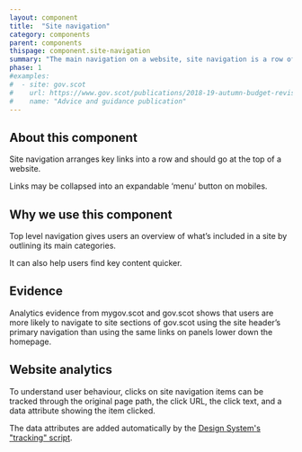 ```yaml
---
layout: component
title:  "Site navigation"
category: components
parent: components
thispage: component.site-navigation
summary: "The main navigation on a website, site navigation is a row of core links that appears on every page."
phase: 1
#examples:
#  - site: gov.scot
#    url: https://www.gov.scot/publications/2018-19-autumn-budget-revision-supporting-document/
#    name: "Advice and guidance publication"
---
```


## About this component
Site navigation arranges key links into a row and should go at the top of a website.

Links may be collapsed into an expandable ‘menu’ button on mobiles.

## Why we use this component
Top level navigation gives users an overview of what’s included in a site by outlining its main categories.

It can also help users find key content quicker.

## Evidence
Analytics evidence from mygov.scot and gov.scot shows that users are more likely to navigate to site sections of gov.scot using the site header’s primary navigation than using the same links on panels lower down the homepage.

## Website analytics
To understand user behaviour, clicks on site navigation items can be tracked through the original page path, the click URL, the click text, and a data attribute showing the item clicked.

The data attributes are added automatically by the [Design System's "tracking" script](/get-started/tracking/#site-navigation).
